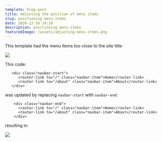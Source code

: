 ```yaml
---
template: blog-post
title: Adjusting the position of menu items
slug: positioning-menu-items
date: 2020-12-16 14:18
description: positioning menu-items
featuredImage: /assets/adjusting-menu-items.png
---
```

This template had the menu items too close to the site title:

![](/assets/header-start.png)

This code:

```
   <div class="navbar-start">
      <router-link to="/" class="navbar-item">Home</router-link>
      <router-link to="/about" class="navbar-item">About</router-link>
   </div>
```

was updated by replacing `navbar-start` with `navbar-end`:

```
    <div class="navbar-end">
      <router-link to="/" class="navbar-item">Home</router-link>
      <router-link to="/about" class="navbar-item">About</router-link>
    </div>
```

resulting in:

![](/assets/header-end.png)